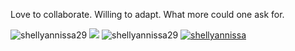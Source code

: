 <p align="center">

Love to collaborate. Willing to adapt. What more could one ask for.

</p>

<!--


Here are some ideas to get you started

- 🔭 I’m currently working on ..
- 🌱 I’m currently learning ...
- 👯 I’m looking to collaborate on ..
- 🤔 I’m looking for help with ...
- 💬 Ask me about ...
- 📫 How to reach me: ...
- 😄 Pronouns: he/him
- Guess what you are working




-->
<div>
    <img src="https://github-readme-streak-stats.herokuapp.com/?user=shellyannissa&theme=onedark"
     alt="shellyannissa29" />
    <img src="https://github-readme-stats.vercel.app/api/top-langs?username=shellyannissa&show_icons=true&locale=en&layout=compact&theme=onedark&langs_count=8" />
    <img src="https://github-readme-stats.vercel.app/api?username=shellyannissa&theme=onedark&show_icons=true&locale=en&line_height=29&include_all_commits&rank_icon=percentile" alt="shellyannissa29" />
    <a href="https://github.com/ryo-ma/github-profile-trophy">
      <img src="https://github-profile-trophy.vercel.app/?username=shellyannissa&theme=onedark&row=2&column=3" alt="shellyannissa" />
    </a>
    </div>
